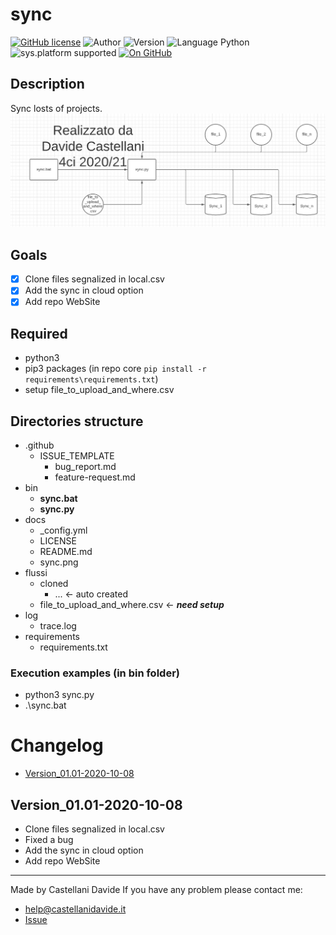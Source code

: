 # sync
[![GitHub license](https://img.shields.io/badge/licence-GNU-green?style=flat)](https://github.com/CastellaniDavide/cpp-sync/blob/master/LICENSE) ![Author](https://img.shields.io/badge/author-Castellani%20Davide-green?style=flat) ![Version](https://img.shields.io/badge/version-v01.01-blue?style=flat) ![Language Python](https://img.shields.io/badge/language-Python-yellowgreen?style=flat) ![sys.platform supported](https://img.shields.io/badge/OS%20platform%20supported-Windows-blue?style=flat) [![On GitHub](https://img.shields.io/badge/on%20GitHub-True-green?style=flat&logo=github)](https://github.com/CastellaniDavide/sync)

## Description
Sync losts of projects.
![](./sync.png)

## Goals
 - [x] Clone files segnalized in local.csv
 - [x] Add the sync in cloud option
 - [x] Add repo WebSite

## Required
 - python3
 - pip3 packages (in repo core ```pip install -r requirements\requirements.txt```)
 - setup file_to_upload_and_where.csv
 
## Directories structure
 - .github
   - ISSUE_TEMPLATE
     - bug_report.md
     - feature-request.md
 - bin
   - **sync.bat**
   - **sync.py**
 - docs
   - _config.yml
   - LICENSE
   - README.md
   - sync.png
 - flussi
   - cloned
     - ... <- auto created
   - file_to_upload_and_where.csv <- ***need setup***
 - log
   - trace.log
 - requirements
   - requirements.txt
   
### Execution examples (in bin folder)
 - python3 sync.py
 - .\sync.bat

# Changelog
 - [Version_01.01-2020-10-08](#Version_0101-2020-10-08)

## Version_01.01-2020-10-08
 - Clone files segnalized in local.csv
 - Fixed a bug
 - Add the sync in cloud option
 - Add repo WebSite

---
Made by Castellani Davide 
If you have any problem please contact me:
- help@castellanidavide.it
- [Issue](https://github.com/CastellaniDavide/sync/issues)
